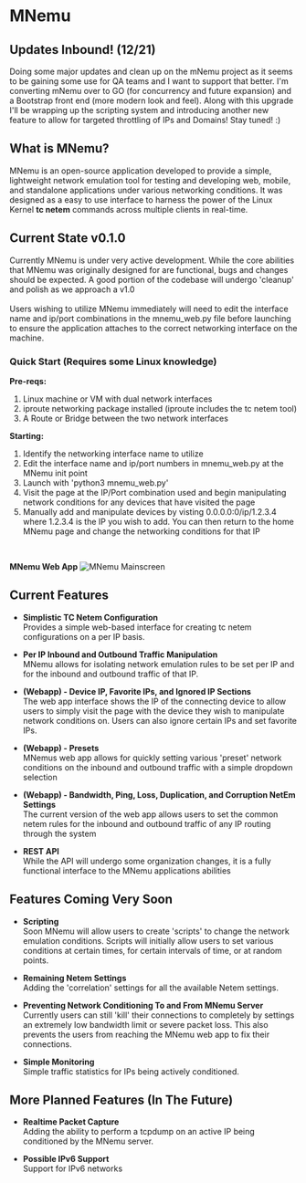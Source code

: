 MNemu 
========

## Updates Inbound! (12/21) ##
Doing some major updates and clean up on the mNemu project as it seems to be
gaining some use for QA teams and I want to support that better. I'm converting
mNemu over to GO (for concurrency and future expansion) and a Bootstrap front 
end (more modern look and feel). Along with this upgrade I'll be wrapping up the
scripting system and introducing another new feature to allow for targeted 
throttling of IPs and Domains! Stay tuned! :) 

## What is MNemu? ##
MNemu is an open-source application developed to provide a simple, lightweight
network emulation tool for testing and developing web, mobile, and standalone
applications under various networking conditions. It was designed as a easy to 
use interface to harness the power of the Linux Kernel **tc netem** commands across 
multiple clients in real-time.

## Current State v0.1.0 ##
Currently MNemu is under very active development. While the core abilities that
MNemu was originally designed for are functional, bugs and changes should be 
expected. A good portion of the codebase will undergo 'cleanup' and polish as 
we approach a v1.0<br><br>
Users wishing to utilize MNemu immediately will need to edit the interface name 
and ip/port combinations in the mnemu_web.py file before launching to ensure the
application attaches to the correct networking interface on the machine. 

### Quick Start (Requires some Linux knowledge) ###
**Pre-reqs:**
1. Linux machine or VM with dual network interfaces 
2. iproute networking package installed (iproute includes the tc netem tool)
3. A Route or Bridge between the two network interfaces

**Starting:**
1. Identify the networking interface name to utilize
2. Edit the interface name and ip/port numbers in mnemu_web.py at the MNemu init point
3. Launch with 'python3 mnemu_web.py'
4. Visit the page at the IP/Port combination used and begin manipulating network 
conditions for any devices that have visited the page
5. Manually add and manipulate devices by visting 0.0.0.0:0/ip/1.2.3.4 where 1.2.3.4 is
the IP you wish to add. You can then return to the home MNemu page and change the
networking conditions for that IP

<br>


**MNemu Web App**
![MNemu Mainscreen](https://corefracture.com/wp-content/uploads/2018/09/mnemu.png)



## Current Features ##


* **Simplistic TC Netem Configuration**<br>
Provides a simple web-based interface for creating tc netem configurations on a 
per IP basis.

* **Per IP Inbound and Outbound Traffic Manipulation**<br>
MNemu allows for isolating network emulation rules to be set per IP and for the 
inbound and outbound traffic of that IP. 

* **(Webapp) - Device IP, Favorite IPs, and Ignored IP Sections**<br>
The web app interface shows the IP of the connecting device to allow users to 
simply visit the page with the device they wish to manipulate network conditions 
on. Users can also ignore certain IPs and set favorite IPs.

* **(Webapp) - Presets**<br>
MNemus web app allows for quickly setting various 'preset' network conditions on 
the inbound and outbound traffic with a simple dropdown selection

* **(Webapp) - Bandwidth, Ping, Loss, Duplication, and Corruption NetEm Settings**<br>
The current version of the web app allows users to set the common netem rules for 
the inbound and outbound traffic of any IP routing through the system

* **REST API**<br>
While the API will undergo some organization changes, it is a fully functional
interface to the MNemu applications abilities

## Features Coming Very Soon ##
* **Scripting**<br>
Soon MNemu will allow users to create 'scripts' to change the network emulation
conditions. Scripts will initially allow users to set various conditions at certain
times, for certain intervals of time, or at random points. 

* **Remaining Netem Settings**<br>
Adding the 'correlation' settings for all the available Netem settings.

* **Preventing Network Conditioning To and From MNemu Server**<br>
Currently users can still 'kill' their connections to completely by settings
an extremely low bandwidth limit or severe packet loss. This also prevents
the users from reaching the MNemu web app to fix their connections. 

* **Simple Monitoring**<br>
Simple traffic statistics for IPs being actively conditioned.


## More Planned Features (In The Future) ##
* **Realtime Packet Capture**<br>
Adding the ability to perform a tcpdump on an active IP being conditioned by
the MNemu server.

* **Possible IPv6 Support**<br>
Support for IPv6 networks


